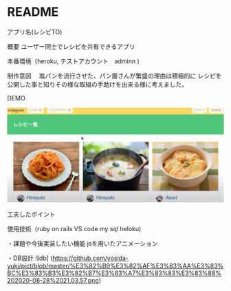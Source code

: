 # README
アプリ名(レシピTO)

概要
ユーザー同士でレシピを共有できるアプリ

本番環境（heroku, テストアカウント　adminn )

制作意図
　塩パンを流行させた、パン屋さんが繁盛の理由は積極的に
レシピを公開した事と知りその様な取組の手助けを出来る様に考えました。


DEMO

![demo](https://github.com/yosida-yuki/pict/blob/master/%E3%82%B9%E3%82%AF%E3%83%AA%E3%83%BC%E3%83%B3%E3%82%B7%E3%83%A7%E3%83%83%E3%83%88%202020-08-28%2021.18.45.png)


工夫したポイント

使用技術（ruby on rails VS code my sql heloku)

・課題や今後実装したい機能
jsを用いたアニメーション

・DB設計 
![db] (https://github.com/yosida-yuki/pict/blob/master/%E3%82%B9%E3%82%AF%E3%83%AA%E3%83%BC%E3%83%B3%E3%82%B7%E3%83%A7%E3%83%83%E3%83%88%202020-08-28%2021.03.57.png)
